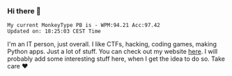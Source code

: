 ### Hi there 👋
<!-- PB START -->
```
My current MonkeyType PB is - WPM:94.21 Acc:97.42
Updated on: 18:25:03 CEST Time
```
<!-- PB END -->
I'm an IT person, just overall. I like CTFs, hacking, coding games, making Python apps. Just a lot of stuff.
You can check out my website [here](https://skill3472.github.io/).
I will probably add some interesting stuff here, when I get the idea to do so. Take care ❤️
